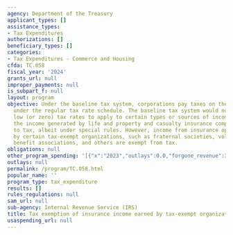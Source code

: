 ```yaml
---
agency: Department of the Treasury
applicant_types: []
assistance_types:
- Tax Expenditures
authorizations: []
beneficiary_types: []
categories:
- Tax Expenditures - Commerce and Housing
cfda: TC.058
fiscal_year: '2024'
grants_url: null
improper_payments: null
is_subpart_f: null
layout: program
objective: Under the baseline tax system, corporations pay taxes on their profits
  under the regular tax rate schedule. The baseline tax system would not allow preferentially
  low (or zero) tax rates to apply to certain types or sources of income. Generally
  the income generated by life and property and casualty insurance companies is subject
  to tax, albeit under special rules. However, income from insurance operations conducted
  by certain tax-exempt organizations, such as fraternal societies, voluntary employee
  benefit associations, and others are exempt from tax.
obligations: null
other_program_spending: '[{"x":"2023","outlays":0.0,"forgone_revenue":370000000.0},{"x":"2024","outlays":0.0,"forgone_revenue":390000000.0},{"x":"2025","outlays":0.0,"forgone_revenue":400000000.0}]'
outlays: null
permalink: /program/TC.058.html
popular_name: ''
program_type: tax_expenditure
results: []
rules_regulations: null
sam_url: null
sub-agency: Internal Revenue Service (IRS)
title: Tax exemption of insurance income earned by tax-exempt organizations
usaspending_url: null
---
```

